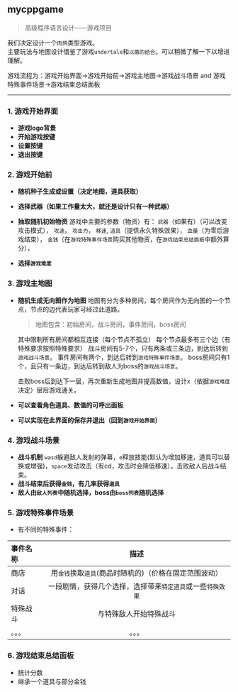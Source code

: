## mycppgame
>高级程序语言设计——游戏项目  

我们决定设计一个`肉鸽`类型游戏。  
主要玩法与地图设计借鉴了游戏`undertale`和`以撒的结合`。可以稍微了解一下以增进理解。

游戏流程为：游戏开始界面->游戏开始前->游戏主地图->游戏战斗场景 and 游戏特殊事件场景->游戏结束总结面板

 ***
### 1. 游戏开始界面

* **游戏logo背景**
* **开始游戏按键**
* **设置按键**
* **退出按键**

### 2. 游戏开始前
* **随机种子生成或设置（决定地图，道具获取）**
* **选择武器（如果工作量太大，就还是设计只有一种武器）**
* **抽取随机初始物资**
游戏中主要的参数（物资）有：
`武器`（如果有）（可以改变攻击模式），
`攻速`，
`攻击力`，
`移速`,
`道具`（提供永久特殊效果），
`血量`（为零后游戏结束），
`金钱`（在`游戏特殊事件场景`购买其他物资，在`游戏结束总结面板`中额外算分），

* **选择`游戏难度`**
  
### 3. 游戏主地图



* **随机生成无向图作为地图**
  地图有分为多种房间，每个房间作为无向图的一个节点，节点的边代表玩家可经过此道路。
   >地图包含：初始房间，战斗房间，事件房间，boss房间  

  其中限制所有房间都相互连接（每个节点不孤立）
  每个节点最多有三个边（有特殊要求按照特殊要求）
  战斗房间有5-7个，只有两条或三条边，到达后转到`游戏战斗场景`。
  事件房间有两个，到达后转到`游戏特殊事件场景`。
  boss房间只有1个，且只有一条边，到达后转到敌人为boss的`游戏战斗场景`。

  击败boss后到达下一层，再次重新生成地图并提高数值，设计x（依据`游戏难度`决定）层后游戏通关。
* **可以查看角色道具、数值的可呼出面板**
* **可以实现在此界面的保存并退出（回到`游戏开始界面`）**
  
### 4. 游戏战斗场景
* **战斗机制**
  `wasd`躲避敌人发射的弹幕，`e`释放技能(默认为增加移速，道具可以替换或增强)，`space`发动攻击（有cd，攻击时会降低移速），击败敌人后战斗结束。
* **战斗结束后获得`金钱`，有几率获得`道具`**
* **敌人由`敌人列表`中随机选择，boss由`boss列表`随机选择**
### 5. 游戏特殊事件场景
* 有不同的特殊事件：
  
 | 事件名称 | 描述 | 
| :----- | :------: | 
| 商店 |  用`金钱`换取`道具`(商品时随机的)（价格在固定范围波动）   |  
| 对话  |  一段剧情，获得几个选择，选择带来`特定道具`或一些`特殊效果`   |  
| 特殊战斗  |  与特殊敌人开始特殊战斗   | 
| 。。。  |  。。。   | 
### 6. 游戏结束总结面板
* 统计分数
* 继承一个道具与部分金钱